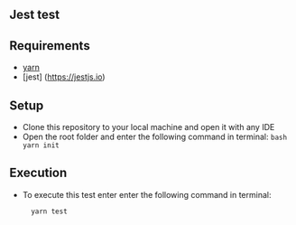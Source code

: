 
## Jest test


## Requirements

 - [yarn](https://yarnpkg.com)
 - [jest] (https://jestjs.io)
 
 
## Setup

- Clone this repository to your local machine and open it with any IDE
- Open the root folder and enter the following command in terminal:
      ```bash
       yarn init
      ```
      
## Execution

- To execute this test enter enter the following command in terminal:
     ```bash
       yarn test
     ```
